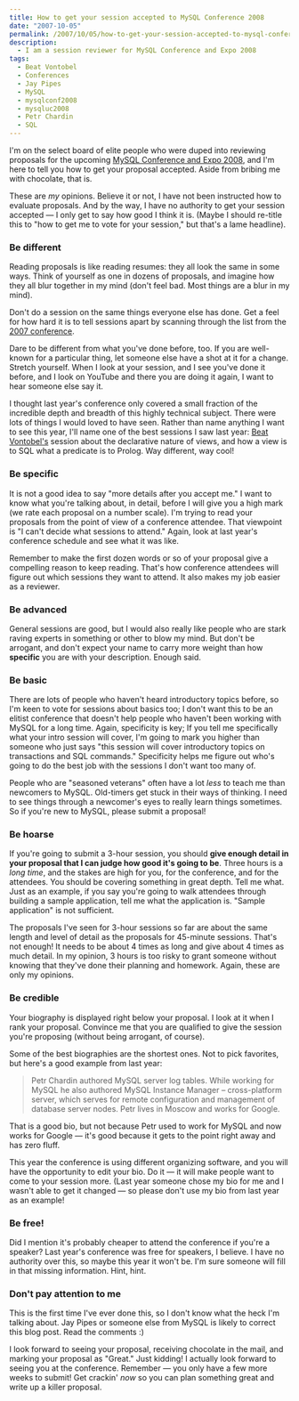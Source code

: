 ```yaml
---
title: How to get your session accepted to MySQL Conference 2008
date: "2007-10-05"
permalink: /2007/10/05/how-to-get-your-session-accepted-to-mysql-conference-2008/
description:
  - I am a session reviewer for MySQL Conference and Expo 2008
tags:
  - Beat Vontobel
  - Conferences
  - Jay Pipes
  - MySQL
  - mysqlconf2008
  - mysqluc2008
  - Petr Chardin
  - SQL
---
```

I'm on the select board of elite people who were duped into reviewing proposals for the upcoming [MySQL Conference and Expo 2008][1], and I'm here to tell you how to get your proposal accepted. Aside from bribing me with chocolate, that is.

These are *my* opinions. Believe it or not, I have not been instructed how to evaluate proposals. And by the way, I have no authority to get your session accepted &#8212; I only get to say how good I think it is. (Maybe I should re-title this to "how to get me to vote for your session," but that's a lame headline).

### Be different

Reading proposals is like reading resumes: they all look the same in some ways. Think of yourself as one in dozens of proposals, and imagine how they all blur together in my mind (don't feel bad. Most things are a blur in my mind).

Don't do a session on the same things everyone else has done. Get a feel for how hard it is to tell sessions apart by scanning through the list from the [2007 conference][2].

Dare to be different from what you've done before, too. If you are well-known for a particular thing, let someone else have a shot at it for a change. Stretch yourself. When I look at your session, and I see you've done it before, and I look on YouTube and there you are doing it again, I want to hear someone else say it.

I thought last year's conference only covered a small fraction of the incredible depth and breadth of this highly technical subject. There were lots of things I would loved to have seen. Rather than name anything I want to see this year, I'll name one of the best sessions I saw last year: [Beat Vontobel's][3] session about the declarative nature of views, and how a view is to SQL what a predicate is to Prolog. Way different, way cool!

### Be specific

It is not a good idea to say "more details after you accept me." I want to know what you're talking about, in detail, before I will give you a high mark (we rate each proposal on a number scale). I'm trying to read your proposals from the point of view of a conference attendee. That viewpoint is "I can't decide what sessions to attend." Again, look at last year's conference schedule and see what it was like.

Remember to make the first dozen words or so of your proposal give a compelling reason to keep reading. That's how conference attendees will figure out which sessions they want to attend. It also makes my job easier as a reviewer.

### Be advanced

General sessions are good, but I would also really like people who are stark raving experts in something or other to blow my mind. But don't be arrogant, and don't expect your name to carry more weight than how **specific** you are with your description. Enough said.

### Be basic

There are lots of people who haven't heard introductory topics before, so I'm keen to vote for sessions about basics too; I don't want this to be an elitist conference that doesn't help people who haven't been working with MySQL for a long time. Again, specificity is key; If you tell me specifically what your intro session will cover, I'm going to mark you higher than someone who just says "this session will cover introductory topics on transactions and SQL commands." Specificity helps me figure out who's going to do the best job with the sessions I don't want too many of.

People who are "seasoned veterans" often have a lot *less* to teach me than newcomers to MySQL. Old-timers get stuck in their ways of thinking. I need to see things through a newcomer's eyes to really learn things sometimes. So if you're new to MySQL, please submit a proposal!

### Be hoarse

If you're going to submit a 3-hour session, you should **give enough detail in your proposal that I can judge how good it's going to be**. Three hours is a *long time*, and the stakes are high for you, for the conference, and for the attendees. You should be covering something in great depth. Tell me what. Just as an example, if you say you're going to walk attendees through building a sample application, tell me what the application is. "Sample application" is not sufficient.

The proposals I've seen for 3-hour sessions so far are about the same length and level of detail as the proposals for 45-minute sessions. That's not enough! It needs to be about 4 times as long and give about 4 times as much detail. In my opinion, 3 hours is too risky to grant someone without knowing that they've done their planning and homework. Again, these are only my opinions.

### Be credible

Your biography is displayed right below your proposal. I look at it when I rank your proposal. Convince me that you are qualified to give the session you're proposing (without being arrogant, of course).

Some of the best biographies are the shortest ones. Not to pick favorites, but here's a good example from last year:

<blockquote cite="http://conferences.oreillynet.com/cs/mysqluc2007/view/e_spkr/3190">
  <p>
    Petr Chardin authored MySQL server log tables. While working for MySQL he also authored MySQL Instance Manager &#8211; cross-platform server, which serves for remote configuration and management of database server nodes. Petr lives in Moscow and works for Google.
  </p>
</blockquote>

That is a good bio, but not because Petr used to work for MySQL and now works for Google &#8212; it's good because it gets to the point right away and has zero fluff.

This year the conference is using different organizing software, and you will have the opportunity to edit your bio. Do it &#8212; it will make people want to come to your session more. (Last year someone chose my bio for me and I wasn't able to get it changed &#8212; so please don't use my bio from last year as an example!

### Be free!

Did I mention it's probably cheaper to attend the conference if you're a speaker? Last year's conference was free for speakers, I believe. I have no authority over this, so maybe this year it won't be. I'm sure someone will fill in that missing information. Hint, hint.

### Don't pay attention to me

This is the first time I've ever done this, so I don't know what the heck I'm talking about. Jay Pipes or someone else from MySQL is likely to correct this blog post. Read the comments :)

I look forward to seeing your proposal, receiving chocolate in the mail, and marking your proposal as "Great." Just kidding! I actually look forward to seeing you at the conference. Remember &#8212; you only have a few more weeks to submit! Get crackin' *now* so you can plan something great and write up a killer proposal.

 [1]: http://www.mysqlconf.com/
 [2]: http://conferences.oreillynet.com/pub/w/54/sessions.html
 [3]: http://www.futhark.ch/
